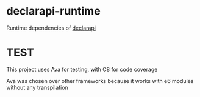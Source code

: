# declarapi-runtime


Runtime dependencies of [declarapi](https://declarapi.com)

# TEST
This project uses Ava for testing, with C8 for code coverage

Ava was chosen over other frameworks because it works with e6 modules without any transpilation
